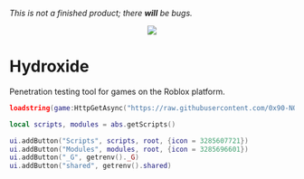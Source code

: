 *This is not a finished product; there* ***will*** *be bugs.*

<p align="center">
  <img src="https://i.vgy.me/4W76vz.png">
</p>

# Hydroxide
Penetration testing tool for games on the Roblox platform.

```lua
loadstring(game:HttpGetAsync("https://raw.githubusercontent.com/0x90-NOP/Hydroxide/master/main.lua"))()

local scripts, modules = abs.getScripts()

ui.addButton("Scripts", scripts, root, {icon = 3285607721})
ui.addButton("Modules", modules, root, {icon = 3285696601})
ui.addButton("_G", getrenv()._G)
ui.addButton("shared", getrenv().shared)
```
